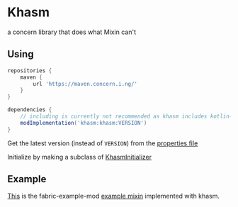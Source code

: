 # Khasm

a concern library that does what Mixin can't

## Using

```groovy
repositories {
    maven {
        url 'https://maven.concern.i.ng/'
    }
}

dependencies {
    // including is currently not recommended as khasm includes kotlin-stdlib itself
    modImplementation('khasm:khasm:VERSION')
}
```

Get the latest version (instead of `VERSION`) from the [properties file](gradle.properties)

Initialize by making a subclass of [KhasmInitializer](src/main/kotlin/net/khasm/KhasmLoad.kt)

## Example

[This](src/main/kotlin/net/khasm/test/KhasmTest.kt) is the fabric-example-mod
[example mixin](https://github.com/FabricMC/fabric-example-mod/blob/master/src/main/java/net/fabricmc/example/mixin/ExampleMixin.java)
implemented with khasm.
